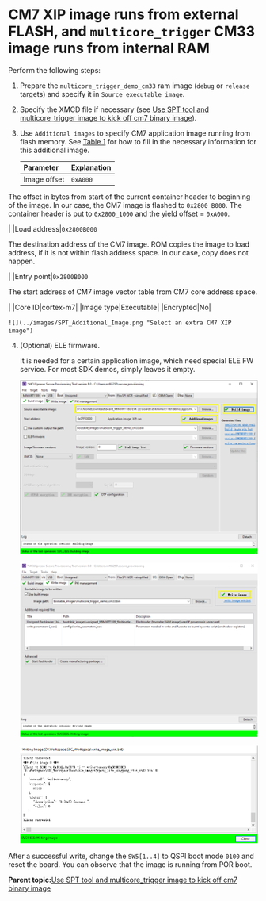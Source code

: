 # CM7 XIP image runs from external FLASH, and `multicore_trigger` CM33 image runs from internal RAM 

Perform the following steps:

1.  Prepare the `multicore_trigger_demo_cm33` ram image \(`debug` or `release` targets\) and specify it in `Source executable image`.
2.  Specify the XMCD file if necessary \(see [Use SPT tool and multicore\_trigger image to kick off cm7 binary image](use_SPT_tool_and_multicore_trigger_image.md)\).
3.  Use `Additional images` to specify CM7 application image running from flash memory. See [Table 1](#table_para) for how to fill in the necessary information for this additional image.

    |Parameter|Explanation|
    |---------|-----------|
    |Image offset|`0xA000`

 The offset in bytes from start of the current container header to beginning of the image. In our case, the CM7 image is flashed to `0x2800_B000`. The container header is put to `0x2800_1000` and the yield offset = `0xA000`.

|
    |Load address|`0x2800B000`

 The destination address of the CM7 image. ROM copies the image to load address, if it is not within flash address space. In our case, copy does not happen.

|
    |Entry point|`0x2800B000`

 The start address of CM7 image vector table from CM7 core address space.

|
    |Core ID|cortex-m7|
    |Image type|Executable|
    |Encrypted|No|

    ![](../images/SPT_Additional_Image.png "Select an extra CM7 XIP image")

4.  \(Optional\) ELE firmware.

    It is needed for a certain application image, which need special ELE FW service. For most SDK demos, simply leaves it empty.

    ![](../images/SPT_BUILD_CM33_CM7_XIP_IMAGE.png "Build CM33 and CM7 combined image Type 1")

    ![](../images/SPT_Write_CM33_CM7_Combined_Image.png "Write CM33 and CM7 combined image Type 1")

    ![](../images/SPT_Write_Success.png "Write CM33 and CM7 combined image Type 1 success")


After a successful write, change the `SW5[1..4]` to QSPI boot mode `0100` and reset the board. You can observe that the image is running from POR boot.

**Parent topic:**[Use SPT tool and multicore\_trigger image to kick off cm7 binary image](../topics/use_SPT_tool_and_multicore_trigger_image.md)

